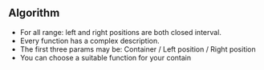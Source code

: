 ## Algorithm

- For all range: left and right positions are both closed interval.
- Every function has a complex description.
- The first three params may be: Container / Left position / Right position
- You can choose a suitable function for your contain
